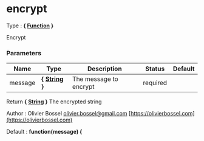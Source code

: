 # encrypt

<!-- @namespace: sugar.js.crypt.sha224.encrypt -->

Type : **{ [Function](https://developer.mozilla.org/fr/docs/Web/JavaScript/Reference/Objets_globaux/Function) }**


Encrypt



### Parameters
Name  |  Type  |  Description  |  Status  |  Default
------------  |  ------------  |  ------------  |  ------------  |  ------------
message  |  **{ [String](https://developer.mozilla.org/fr/docs/Web/JavaScript/Reference/Objets_globaux/String) }**  |  The message to encrypt  |  required  |

Return **{ [String](https://developer.mozilla.org/fr/docs/Web/JavaScript/Reference/Objets_globaux/String) }** The encrypted string

Author : Olivier Bossel [olivier.bossel@gmail.com](mailto:olivier.bossel@gmail.com) [https://olivierbossel.com](https://olivierbossel.com)

Default : **function(message) {**